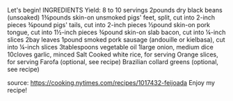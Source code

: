 Let's begin!
INGREDIENTS
Yield:
8 to 10 servings
2pounds dry black beans (unsoaked)
1¾pounds skin-on unsmoked pigs' feet, split, cut into 2-inch pieces
¾pound pigs' tails, cut into 2-inch pieces
½pound skin-on pork tongue, cut into 1½-inch pieces
¾pound skin-on slab bacon, cut into ¼-inch slices
2bay leaves
1pound smoked pork sausage (andouille or kielbasa), cut into ¼-inch slices
3tablespoons vegetable oil
1large onion, medium dice
10cloves garlic, minced
Salt
Cooked white rice, for serving
Orange slices, for serving
Farofa (optional, see recipe)
Brazilian collard greens (optional, see recipe)

source: https://cooking.nytimes.com/recipes/1017432-feijoada
Enjoy my recipe!
